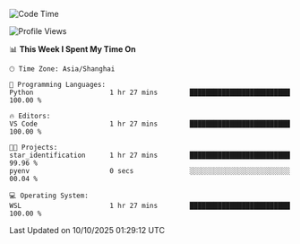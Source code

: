 <!--START_SECTION:waka-->
![Code Time](http://img.shields.io/badge/Code%20Time-3%2C134%20hrs%201%20min-blue)

![Profile Views](http://img.shields.io/badge/Profile%20Views-0-blue)

📊 **This Week I Spent My Time On** 

```text
🕑︎ Time Zone: Asia/Shanghai

💬 Programming Languages: 
Python                   1 hr 27 mins        █████████████████████████   100.00 % 

🔥 Editors: 
VS Code                  1 hr 27 mins        █████████████████████████   100.00 % 

🐱‍💻 Projects: 
star_identification      1 hr 27 mins        █████████████████████████   99.96 % 
pyenv                    0 secs              ░░░░░░░░░░░░░░░░░░░░░░░░░   00.04 % 

💻 Operating System: 
WSL                      1 hr 27 mins        █████████████████████████   100.00 % 
```


 Last Updated on 10/10/2025 01:29:12 UTC
<!--END_SECTION:waka-->